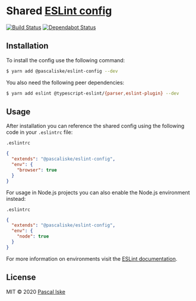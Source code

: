 # Shared [ESLint config](src/rules.ts)

[![Build Status](https://travis-ci.com/pascaliske/eslint-config.svg?branch=master)](https://travis-ci.com/pascaliske/eslint-config) [![Dependabot Status](https://api.dependabot.com/badges/status?host=github&repo=pascaliske/eslint-config)](https://dependabot.com)

## Installation

To install the config use the following command:

```bash
$ yarn add @pascaliske/eslint-config --dev
```

You also need the following peer dependencies:

```bash
$ yarn add eslint @typescript-eslint/{parser,eslint-plugin} --dev
```

## Usage

After installation you can reference the shared config using the following code in your `.eslintrc` file:

`.eslintrc`

```json
{
  "extends": "@pascaliske/eslint-config",
  "env": {
    "browser": true
  }
}
```

For usage in Node.js projects you can also enable the Node.js environment instead:

`.eslintrc`

```json
{
  "extends": "@pascaliske/eslint-config",
  "env": {
    "node": true
  }
}
```

For more information on environments visit the [ESLint documentation](https://eslint.org/docs/user-guide/configuring#specifying-environments).

## License

MIT © 2020 [Pascal Iske](https://pascaliske.dev)
